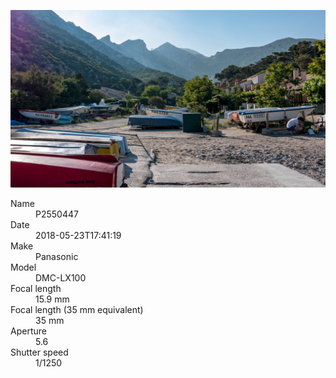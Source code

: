 [![P2550447](/photos/hd/P2550447.jpg)](/photos/full/P2550447.jpg?raw=true)

<dl>
  <dt>Name</dt>
  <dd>P2550447</dd>
  <dt>Date</dt>
  <dd>2018-05-23T17:41:19</dd>
  <dt>Make</dt>
  <dd>Panasonic</dd>
  <dt>Model</dt>
  <dd>DMC-LX100</dd>
  <dt>Focal length</dt>
  <dd>15.9 mm</dd>
  <dt>Focal length (35 mm equivalent)</dt>
  <dd>35 mm</dd>
  <dt>Aperture</dt>
  <dd>5.6</dd>
  <dt>Shutter speed</dt>
  <dd>1/1250</dd>
</dl>
